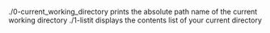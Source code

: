 ./0-current_working_directory prints the absolute path name of the current working directory
./1-listit displays the contents list of your current directory
